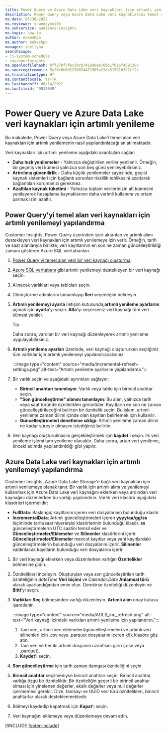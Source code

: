 ```yaml
---
title: Power Query ve Azure Data Lake veri kaynakları için artımlı yenileme
description: Power Query veya Azure Data Lake veri kaynaklarını temel alan büyük veri kaynakları için yeni ve güncelleştirilmiş verileri yenileyin.
ms.date: 05/30/2022
ms.reviewer: v-wendysmith
ms.subservice: audience-insights
ms.topic: how-to
author: mukeshpo
ms.author: mukeshpo
manager: shellyha
searchScope:
- ci-system-schedule
- customerInsights
ms.openlocfilehash: bff27bf7fec2bcb741846ae76bb1f616f459136c
ms.sourcegitcommit: 5e26cbb6d2258074471505af2da515818327cf2c
ms.translationtype: HT
ms.contentlocale: tr-TR
ms.lasthandoff: 06/14/2022
ms.locfileid: "9012049"
---
```

# <a name="incremental-refresh-for-power-query-and-azure-data-lake-data-sources"></a>Power Query ve Azure Data Lake veri kaynakları için artımlı yenileme

Bu makalede, Power Query veya Azure Data Lake'i temel alan veri kaynakları için artımlı yenilemenin nasıl yapılandırılacağı anlatılmaktadır.

Veri kaynakları için artımlı yenileme aşağıdaki avantajları sağlar:

- **Daha hızlı yenilemeler** - Yalnızca değiştirilen veriler yenilenir. Örneğin, bir geçmiş veri kümesi yalnızca son beş günü yenileyebilirsiniz.
- **Artırılmış güvenilirlik** - Daha küçük yenilemeler sayesinde, geçici kaynak sistemleri için bağlantı sorunları risklilik tehlikesini azaltarak bağlantıları korumanızı gerekmez.
- **Azaltılan kaynak tüketimi** - Yalnızca toplam verilerinizin alt kümesini yenileyerek hesaplama kaynaklarının daha verimli kullanımı ve ortam parmak izini azaltır.

## <a name="configure-incremental-refresh-for-data-sources-based-on-power-query"></a>Power Query'yi temel alan veri kaynakları için artımlı yenilemeyi yapılandırma

Customer Insights, Power Query üzerinden içeri aktarılan ve artımlı alımı destekleyen veri kaynakları için artımlı yenilemeye izin verir. Örneğin, tarih ve saat alanlarıyla birlikte, veri kayıtlarının en son ne zaman güncelleştirildiği zamanı gösteren Azure SQL veritabanları.

1. [Power Query'yi temel alan yeni bir veri kaynağı oluşturma](connect-power-query.md).

1. [Azure SQL veritabanı](/power-query/connectors/azuresqldatabase) gibi artımlı yenilemeyi destekleyen bir veri kaynağı seçin.

1. Alınacak varlıkları veya tabloları seçin.

1. Dönüştürme adımlarını tamamlayıp **İleri** seçeneğini belirleyin.

1. **Artımlı yenilemeyi ayarla** iletişim kutusunda,**artımlı yenileme ayarlarını** açmak için **ayarla**'yı seçin. **Atla**'yı seçerseniz veri kaynağı tüm veri kümesi yeniler.
   > [!TIP]
   > Daha sonra, varolan bir veri kaynağı düzenleyerek artımlı yenileme uygulayabilirsiniz.

1. **Artımlı yenileme ayarları** üzerinde, veri kaynağı oluştururken seçtiğiniz tüm varlıklar için artımlı yenilemeyi yapılandıracaksınız.

   :::image type="content" source="media/incremental-refresh-settings.png" alt-text="Artımlı yenileme ayarlarını yapılandırma.":::

1. Bir varlık seçin ve aşağıdaki ayrıntıları sağlayın:

   - **Birincil anahtarı tanımlayın**: Varlık veya tablo için birincil anahtar seçin.
   - **"Son güncelleştirme" alanını tanımlayın**: Bu alan, yalnızca tarih veya saat türünde öznitelikleri görüntüler. Kayıtların en son ne zaman güncelleştirileceğini belirten bir öznitelik seçin. Bu işlem, artımlı yenileme zaman dilimi içinde olan kayıtları belirlemek için kullanılır.
   - **Güncelleştirmeleri denetleme sıklığı**: Artımlı yenileme zaman dilimi ne kadar süreyle olmasını istediğinizi belirtin.

1. Veri kaynağı oluşturulmasını gerçekleştirmek için **kaydet**'i seçin. İlk veri yenileme işlemi tam yenileme olacaktır. Daha sonra, artan veri yenileme, önceki adımda yapılandırıldığı gibi yapılır.

## <a name="configure-incremental-refresh-for-azure-data-lake-data-sources"></a>Azure Data Lake veri kaynakları için artımlı yenilemeyi yapılandırma

Customer Insights, Azure Data Lake Storage'e bağlı veri kaynakları için artımlı yenilemeye olanak tanır. Bir varlık için artımlı alımı ve yenilemeyi kullanmak için Azure Data Lake veri kaynağını eklerken veya ardından veri kaynağını düzenlerken bu varlığı yapılandırın. Varlık veri klasörü aşağıdaki klasörleri içermelidir:

- **FullData**: Başlangıç kayıtlarını içeren veri dosyalarının bulunduğu klasör
- **IncrementalData**: Artımlı güncelleştirmeleri içeren **yyyy/aa/gg/ss** biçiminde tarih/saat hiyerarşisi klasörlerinin bulunduğu klasör. **ss** güncelleştirmelerin UTC saatini temsil eder ve **Güncelleştirmeler/Eklemeler** ve **Silinenler** klasörlerini içerir. **Güncelleştirmeler/Eklemeler** mevcut kayıtlar veya yeni kayıtlardaki güncelleştirmelerin bulunduğu veri dosyalarını içerir. **Silinenler** kaldırılacak kayıtların bulunduğu veri dosyalarını içerir.

1. Bir veri kaynağı eklerken veya düzenlerken varlığın **Öznitelikler** bölmesine gidin.

1. Öznitelikleri inceleyin. Oluşturulan veya son güncelleştirilen tarih özniteliğinin *dateTime* **Veri biçimi** ve *Calendar.Date* **Anlamsal türü** olarak ayarlandığından emin olun. Gerekirse özniteliği düzenleyin ve **Bitti**'yi seçin.

1. **Varlıkları Seç** bölmesinden varlığı düzenleyin. **Artımlı alım** onay kutusu işaretlenir.

   :::image type="content" source="media/ADLS_inc_refresh.png" alt-text="Veri kaynağı içindeki varlıkları artımlı yenileme için yapılandırın.":::

   1. Tam veri, artımlı veri eklemeleri/güncelleştirmeleri ve artımlı veri silinenleri için .csv veya .parquet dosyalarını içeren kök klasöre göz atın.
   1. Tam veri ve her iki artımlı dosyanın uzantısını girin (\.csv veya \.parquet).
   1. **Kaydet**'i seçin.

1. **Son güncelleştirme** için tarih zaman damgası özniteliğini seçin.

1. **Birincil anahtar** seçilmediyse birincil anahtarı seçin. Birincil anahtar, varlığa özgü bir özniteliktir. Bir özniteliğin geçerli bir birincil anahtar olması için yinelenen değerler, eksik değerler veya null değerler içermemesi gerekir. Dize, tamsayı ve GUID veri türü öznitelikleri, birincil anahtarlar olarak desteklenmektedir.

1. Bölmeyi kaydedip kapatmak için **Kapat**'ı seçin.

1. Veri kaynağını eklemeye veya düzenlemeye devam edin.

[!INCLUDE [footer-include](includes/footer-banner.md)]
